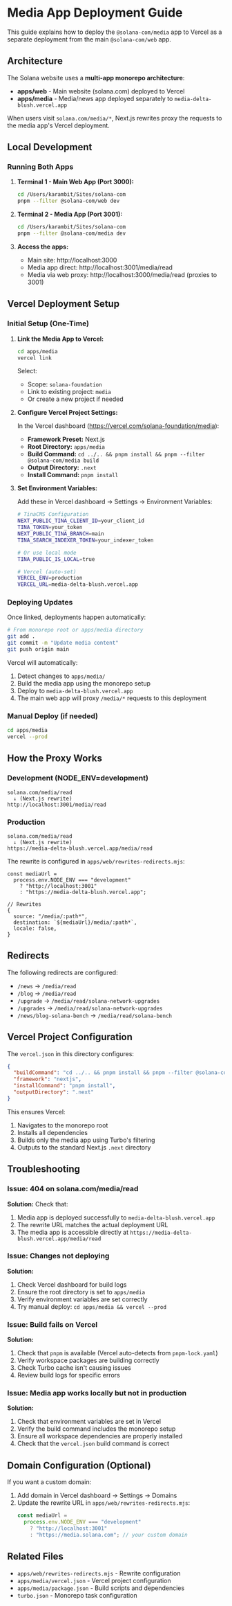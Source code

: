 # Media App Deployment Guide

This guide explains how to deploy the `@solana-com/media` app to Vercel as a separate deployment from the main `@solana-com/web` app.

## Architecture

The Solana website uses a **multi-app monorepo architecture**:

- **apps/web** - Main website (solana.com) deployed to Vercel
- **apps/media** - Media/news app deployed separately to `media-delta-blush.vercel.app`

When users visit `solana.com/media/*`, Next.js rewrites proxy the requests to the media app's Vercel deployment.

## Local Development

### Running Both Apps

1. **Terminal 1 - Main Web App (Port 3000):**

   ```bash
   cd /Users/karambit/Sites/solana-com
   pnpm --filter @solana-com/web dev
   ```

2. **Terminal 2 - Media App (Port 3001):**

   ```bash
   cd /Users/karambit/Sites/solana-com
   pnpm --filter @solana-com/media dev
   ```

3. **Access the apps:**
   - Main site: http://localhost:3000
   - Media app direct: http://localhost:3001/media/read
   - Media via web proxy: http://localhost:3000/media/read (proxies to 3001)

## Vercel Deployment Setup

### Initial Setup (One-Time)

1. **Link the Media App to Vercel:**

   ```bash
   cd apps/media
   vercel link
   ```

   Select:
   - Scope: `solana-foundation`
   - Link to existing project: `media`
   - Or create a new project if needed

2. **Configure Vercel Project Settings:**

   In the Vercel dashboard (https://vercel.com/solana-foundation/media):
   - **Framework Preset:** Next.js
   - **Root Directory:** `apps/media`
   - **Build Command:** `cd ../.. && pnpm install && pnpm --filter @solana-com/media build`
   - **Output Directory:** `.next`
   - **Install Command:** `pnpm install`

3. **Set Environment Variables:**

   Add these in Vercel dashboard → Settings → Environment Variables:

   ```bash
   # TinaCMS Configuration
   NEXT_PUBLIC_TINA_CLIENT_ID=your_client_id
   TINA_TOKEN=your_token
   NEXT_PUBLIC_TINA_BRANCH=main
   TINA_SEARCH_INDEXER_TOKEN=your_indexer_token

   # Or use local mode
   TINA_PUBLIC_IS_LOCAL=true

   # Vercel (auto-set)
   VERCEL_ENV=production
   VERCEL_URL=media-delta-blush.vercel.app
   ```

### Deploying Updates

Once linked, deployments happen automatically:

```bash
# From monorepo root or apps/media directory
git add .
git commit -m "Update media content"
git push origin main
```

Vercel will automatically:

1. Detect changes to `apps/media/`
2. Build the media app using the monorepo setup
3. Deploy to `media-delta-blush.vercel.app`
4. The main web app will proxy `/media/*` requests to this deployment

### Manual Deploy (if needed)

```bash
cd apps/media
vercel --prod
```

## How the Proxy Works

### Development (NODE_ENV=development)

```
solana.com/media/read
  ↓ (Next.js rewrite)
http://localhost:3001/media/read
```

### Production

```
solana.com/media/read
  ↓ (Next.js rewrite)
https://media-delta-blush.vercel.app/media/read
```

The rewrite is configured in `apps/web/rewrites-redirects.mjs`:

```
const mediaUrl =
  process.env.NODE_ENV === "development"
    ? "http://localhost:3001"
    : "https://media-delta-blush.vercel.app";

// Rewrites
{
  source: "/media/:path*",
  destination: `${mediaUrl}/media/:path*`,
  locale: false,
}
```

## Redirects

The following redirects are configured:

- `/news` → `/media/read`
- `/blog` → `/media/read`
- `/upgrade` → `/media/read/solana-network-upgrades`
- `/upgrades` → `/media/read/solana-network-upgrades`
- `/news/blog-solana-bench` → `/media/read/solana-bench`

## Vercel Project Configuration

The `vercel.json` in this directory configures:

```json
{
  "buildCommand": "cd ../.. && pnpm install && pnpm --filter @solana-com/media build",
  "framework": "nextjs",
  "installCommand": "pnpm install",
  "outputDirectory": ".next"
}
```

This ensures Vercel:

1. Navigates to the monorepo root
2. Installs all dependencies
3. Builds only the media app using Turbo's filtering
4. Outputs to the standard Next.js `.next` directory

## Troubleshooting

### Issue: 404 on solana.com/media/read

**Solution:** Check that:

1. Media app is deployed successfully to `media-delta-blush.vercel.app`
2. The rewrite URL matches the actual deployment URL
3. The media app is accessible directly at `https://media-delta-blush.vercel.app/media/read`

### Issue: Changes not deploying

**Solution:**

1. Check Vercel dashboard for build logs
2. Ensure the root directory is set to `apps/media`
3. Verify environment variables are set correctly
4. Try manual deploy: `cd apps/media && vercel --prod`

### Issue: Build fails on Vercel

**Solution:**

1. Check that `pnpm` is available (Vercel auto-detects from `pnpm-lock.yaml`)
2. Verify workspace packages are building correctly
3. Check Turbo cache isn't causing issues
4. Review build logs for specific errors

### Issue: Media app works locally but not in production

**Solution:**

1. Check that environment variables are set in Vercel
2. Verify the build command includes the monorepo setup
3. Ensure all workspace dependencies are properly installed
4. Check that the `vercel.json` build command is correct

## Domain Configuration (Optional)

If you want a custom domain:

1. Add domain in Vercel dashboard → Settings → Domains
2. Update the rewrite URL in `apps/web/rewrites-redirects.mjs`:
   ```javascript
   const mediaUrl =
     process.env.NODE_ENV === "development"
       ? "http://localhost:3001"
       : "https://media.solana.com"; // your custom domain
   ```

## Related Files

- `apps/web/rewrites-redirects.mjs` - Rewrite configuration
- `apps/media/vercel.json` - Vercel project configuration
- `apps/media/package.json` - Build scripts and dependencies
- `turbo.json` - Monorepo task configuration
